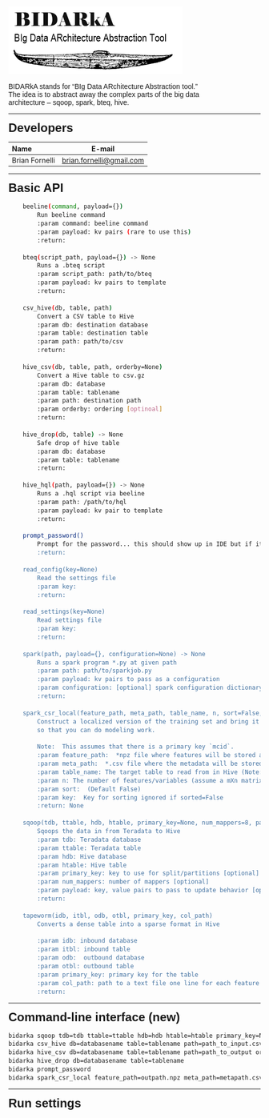 ![Underwriting image](docs/BIDARkA_logo.PNG)

<font face="verdana, sans-serif">
<p>
BIDARkA stands for “BIg Data ARchitecture Abstraction tool.”
<br />
The idea is to abstract away the complex parts of the big data
<br />
architecture – sqoop, spark, bteq, hive.
<br />
</p>
</font>

---
<font face="verdana,arial,sans-serif" size="5.0em">
<b>
Developers
</b>
</font>



|Name|E-mail
|:---|---|
|Brian Fornelli|brian.fornelli@gmail.com   |

---

<font face="verdana,arial,sans-serif" size="5.0em">
<b>
Basic API
</b>
</font>

```bash
    beeline(command, payload={})
        Run beeline command
        :param command: beeline command
        :param payload: kv pairs (rare to use this)
        :return:

    bteq(script_path, payload={}) -> None
        Runs a .bteq script
        :param script_path: path/to/bteq
        :param payload: kv pairs to template
        :return:

    csv_hive(db, table, path)
        Convert a CSV table to Hive
        :param db: destination database
        :param table: destination table
        :param path: path/to/csv
        :return:

    hive_csv(db, table, path, orderby=None)
        Convert a Hive table to csv.gz
        :param db: database
        :param table: tablename
        :param path: destination path
        :param orderby: ordering [optinoal]
        :return:

    hive_drop(db, table) -> None
        Safe drop of hive table
        :param db: database
        :param table: tablename
        :return:

    hive_hql(path, payload={}) -> None
        Runs a .hql script via beeline
        :param path: /path/to/hql
        :param payload: kv pair to template
        :return:

    prompt_password()
        Prompt for the password... this should show up in IDE but if it doesn't check the running command-line
        :return:

    read_config(key=None)
        Read the settings file
        :param key:
        :return:

    read_settings(key=None)
        Read settings file
        :param key:
        :return:

    spark(path, payload={}, configuration=None) -> None
        Runs a spark program *.py at given path
        :param path: path/to/sparkjob.py
        :param payload: kv pairs to pass as a configuration
        :param configuration: [optional] spark configuration dictionary items that update spark settings
        :return:

    spark_csr_local(feature_path, meta_path, table_name, n, sort=False, key=None)
        Construct a localized version of the training set and bring it down to `feature_path` and metadata to `meta_path`
        so that you can do modeling work.

        Note:  This assumes that there is a primary key `mcid`.
        :param feature_path:  *npz file where features will be stored as a CSR matrix format
        :param meta_path:  *.csv file where the metadata will be stored
        :param table_name: The target table to read from in Hive (Note:  this needs to be in our LiL format)
        :param n: The number of features/variables (assume a mXn matrix)
        :param sort:  (Default False)
        :param key:  Key for sorting ignored if sorted=False
        :return: None

    sqoop(tdb, ttable, hdb, htable, primary_key=None, num_mappers=8, payload={}) -> None
        Sqoops the data in from Teradata to Hive
        :param tdb: Teradata database
        :param ttable: Teradata table
        :param hdb: Hive database
        :param htable: Hive table
        :param primary_key: key to use for split/partitions [optional]
        :param num_mappers: number of mappers [optional]
        :param payload: key, value pairs to pass to update behavior [optional]
        :return:

    tapeworm(idb, itbl, odb, otbl, primary_key, col_path)
        Converts a dense table into a sparse format in Hive

        :param idb: inbound database
        :param itbl: inbound table
        :param odb:  outbound database
        :param otbl: outbound table
        :param primary_key: primary key for the table
        :param col_path: path to a text file one line for each feature
        :return:
```

---

<font face="verdana,arial,sans-serif" size="5.0em">
<b>
Command-line interface (new)
</b>
</font>

```bash
bidarka sqoop tdb=tdb ttable=ttable hdb=hdb htable=htable primary_key=None num_mappers=8
bidarka csv_hive db=databasename table=tablename path=path_to_input.csv.gz
bidarka hive_csv db=databasename table=tablename path=path_to_output orderby=None
bidarka hive_drop db=databasename table=tablename
bidarka prompt_password
bidarka spark_csr_local feature_path=outpath.npz meta_path=metapath.csv table_name=hive_db.lil_table n=num_features sort=False key=None
```
---

<font face="verdana,arial,sans-serif" size="5.0em">
<b>
Run settings
</b>
</font>
